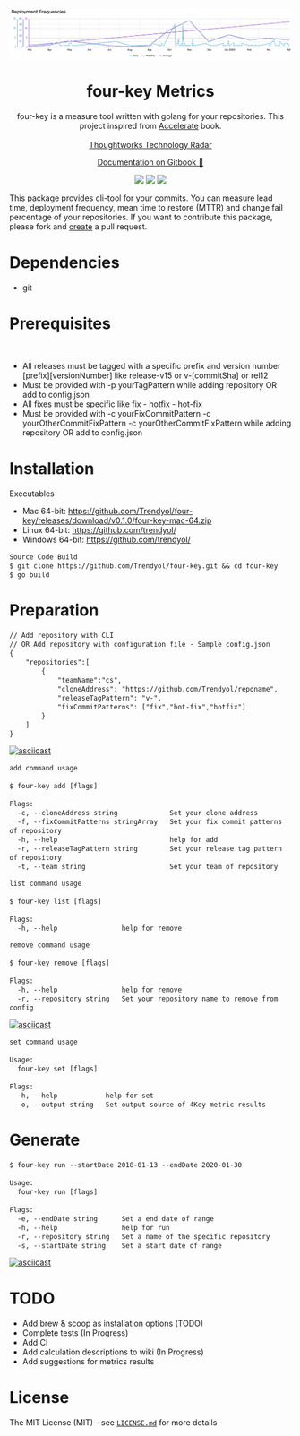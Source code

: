 <p align="center">
  <a href="#">
    <img alt="4-key-metrics" src="./assets/logo.png" width="1180">
  </a>
</p>

<h1 align="center">
  four-key Metrics
</h1>

<p align="center">
  four-key is a measure tool written with golang for your repositories. This project inspired from <a href="https://itrevolution.com/book/accelerate/">Accelerate</a> book.
  <br></br>
  <a href="https://www.thoughtworks.com/radar/techniques/four-key-metrics">Thoughtworks Technology Radar</a>
</p>

<p align="center">
  <a href="#" target="_blank">Documentation on Gitbook 🔗</a>
</p>

<p align="center">
  <a href="#"><img src="https://img.shields.io/badge/License-MIT-blue.svg"></a>
  <a href="https://codecov.io/gh/Trendyol/four-key/branch/master/graphs/badge.svg?branch=master "><img src="https://codecov.io/gh/Trendyol/four-key/branch/master/graphs/badge.svg?branch=master"></a>
  <a href="https://goreportcard.com/report/github.com/Trendyol/four-key"><img src="https://goreportcard.com/badge/github.com/Trendyol/four-key"></a>
</p>

This package provides cli-tool for your commits. You can measure lead time, deployment frequency, mean time to restore (MTTR) and change fail percentage of your repositories. If you want to contribute this package, please fork and [create](https://github.com/Trendyol/four-key/pulls) a pull request.

# Dependencies
* git

# Prerequisites
<br>
    <ul>
    <li>All releases must be tagged with a specific prefix and version number  [prefix][versionNumber]  like release-v15 or v-[commitSha] or rel12</li>
    <li>Must be provided with -p yourTagPattern while adding repository OR add to config.json </li>
    <li>All fixes must be specific like fix - hotfix - hot-fix </li>
    <li>Must be provided with -c yourFixCommitPattern -c yourOtherCommitFixPattern -c yourOtherCommitFixPattern while adding repository OR add to config.json </li>
    </ul>
   

# Installation

Executables

* Mac 64-bit: https://github.com/Trendyol/four-key/releases/download/v0.1.0/four-key-mac-64.zip
* Linux 64-bit: https://github.com/trendyol/
* Windows 64-bit: https://github.com/trendyol/

```
Source Code Build
$ git clone https://github.com/Trendyol/four-key.git && cd four-key
$ go build
```

# Preparation
````cli
// Add repository with CLI
// OR Add repository with configuration file - Sample config.json
{
    "repositories":[
        {
            "teamName":"cs",
            "cloneAddress": "https://github.com/Trendyol/reponame",
            "releaseTagPattern": "v-",
            "fixCommitPatterns": ["fix","hot-fix","hotfix"]
        }
    ]
}

````
[![asciicast](https://asciinema.org/a/MHuwLNKOT9mifuCKPfy2QIUD9.svg)](https://asciinema.org/a/MHuwLNKOT9mifuCKPfy2QIUD9)
````
add command usage

$ four-key add [flags]

Flags:
  -c, --cloneAddress string             Set your clone address
  -f, --fixCommitPatterns stringArray   Set your fix commit patterns of repository
  -h, --help                            help for add
  -r, --releaseTagPattern string        Set your release tag pattern of repository
  -t, --team string                     Set your team of repository

````

````
list command usage

$ four-key list [flags]

Flags:
  -h, --help                help for remove

````

````
remove command usage

$ four-key remove [flags]

Flags:
  -h, --help                help for remove
  -r, --repository string   Set your repository name to remove from config

````

[![asciicast](https://asciinema.org/a/dqIcYF1HXSIscgRdy2zkPOaUq.svg)](https://asciinema.org/a/dqIcYF1HXSIscgRdy2zkPOaUq)

````
set command usage

Usage:
  four-key set [flags]

Flags:
  -h, --help            help for set
  -o, --output string   Set output source of 4Key metric results
````

# Generate
````
$ four-key run --startDate 2018-01-13 --endDate 2020-01-30

Usage:
  four-key run [flags]

Flags:
  -e, --endDate string      Set a end date of range
  -h, --help                help for run
  -r, --repository string   Set a name of the specific repository
  -s, --startDate string    Set a start date of range

````

[![asciicast](https://asciinema.org/a/XSWFQHdyz8rnaSG7VUqpoaa8F.svg)](https://asciinema.org/a/XSWFQHdyz8rnaSG7VUqpoaa8F)

# TODO
* Add brew & scoop as installation options (TODO)
* Complete tests (In Progress)
* Add CI
* Add calculation descriptions to wiki (In Progress)
* Add suggestions for metrics results

# License
The MIT License (MIT) - see [`LICENSE.md`](https://github.com/Trendyol/four-key/blob/master/LICENSE.md) for more details
